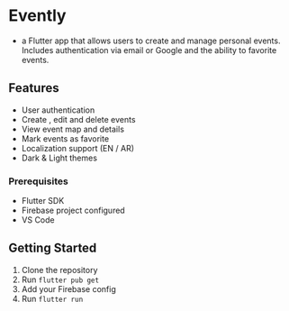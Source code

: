 # Evently

- a Flutter app that allows users to create and manage personal events. Includes authentication via email or Google and the ability to favorite events.

## Features

- User authentication
- Create , edit and delete events
- View event map and details
- Mark events as favorite
- Localization support (EN / AR)
- Dark & Light themes

### Prerequisites

- Flutter SDK
- Firebase project configured
- VS Code
  
## Getting Started

1. Clone the repository
2. Run `flutter pub get`
3. Add your Firebase config
4. Run `flutter run`
